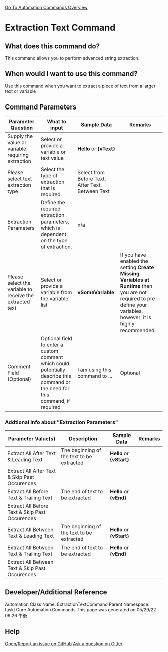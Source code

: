 <!--TITLE: Extraction Text Command -->
<!-- SUBTITLE: a command in the Text Commands group. -->
[Go To Automation Commands Overview](/automation-commands.md)


# Extraction Text Command


## What does this command do?
This command allows you to perform advanced string extraction.


## When would I want to use this command?
Use this command when you want to extract a piece of text from a larger text or variable


## Command Parameters
| Parameter Question   	| What to input  	|  Sample Data 	| Remarks  	|
| ---                    | ---               | ---           | ---       |
|Supply the value or variable requiring extraction|Select or provide a variable or text value|**Hello** or **{vText}**||
|Please select text extraction type|Select the type of extraction that is required.|Select from Before Text, After Text, Between Text||
|Extraction Parameters|Define the required extraction parameters, which is dependent on the type of extraction.|n/a||
|Please select the variable to receive the extracted text|Select or provide a variable from the variable list|**vSomeVariable**|If you have enabled the setting **Create Missing Variables at Runtime** then you are not required to pre-define your variables, however, it is highly recommended.|
|Comment Field (Optional)|Optional field to enter a custom comment which could potentially describe this command or the need for this command, if required|I am using this command to ...|Optional|






### Addtional Info about &quot;Extraction Parameters&quot;
| Parameter Value(s) | Description   | Sample Data 	| Remarks  	|
| ---             | ---           | ---          | ---       |
|Extract All After Text &amp; Leading Text|The beginning of the text to be extracted|**Hello** or **{vStart}**||
|Extract All After Text &amp; Skip Past Occurences||||
|Extract All Before Text &amp; Trailing Text|The end of text to be extracted|**Hello** or **{vEnd}**||
|Extract All Before Text &amp; Skip Past Occurences||||
|Extract All Between Text &amp; Leading Text|The beginning of the text to be extracted|**Hello** or **{vStart}**||
|Extract All Between Text &amp; Trailing Text|The end of text to be extracted|**Hello** or **{vEnd}**||
|Extract All Between Text &amp; Skip Past Occurences||||






## Developer/Additional Reference
Automation Class Name: ExtractionTextCommand
Parent Namespace: taskt.Core.Automation.Commands
This page was generated on 05/29/22 09:26 午後


## Help
[Open/Report an issue on GitHub](https://github.com/saucepleez/taskt/issues/new)
[Ask a question on Gitter](https://gitter.im/taskt-rpa/Lobby)
